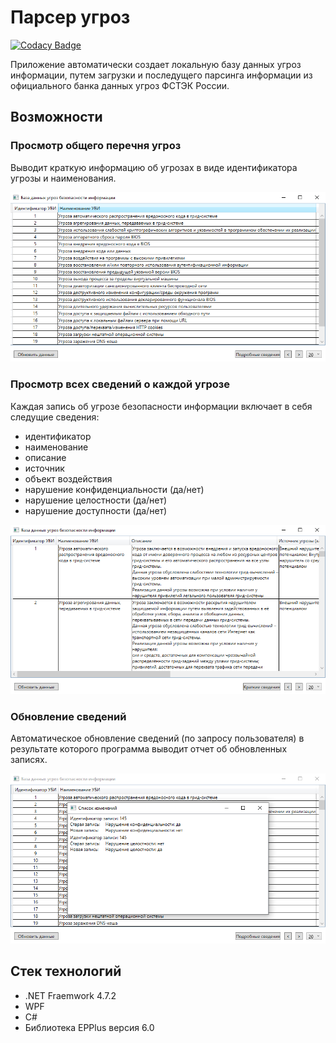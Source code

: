 # Парсер угроз
[![Codacy Badge](https://app.codacy.com/project/badge/Grade/6b7b630c12074adf81f9df4bce536b60)](https://www.codacy.com/gh/Anarielle/ThreatParser/dashboard?utm_source=github.com&amp;utm_medium=referral&amp;utm_content=Anarielle/ThreatParser&amp;utm_campaign=Badge_Grade)

Приложение автоматически создает локальную базу данных угроз информации, путем загрузки и последущего парсинга информации из официального банка данных угроз ФСТЭК России. 

## Возможности
### Просмотр общего перечня угроз
Выводит краткую информацию об угрозах в виде идентификатора угрозы и наименования.

<div align="center">

![Alt text](./Resources/Parser_short_info.png) 

</div>

### Просмотр всех сведений о каждой угрозе
Каждая запись об угрозе безопасности информации включает в себя следущие сведения:

-   идентификатор
-   наименование
-   описание
-   источник
-   объект воздействия
-   нарушение конфиденциальности (да/нет)
-   нарушение целостности (да/нет)
-   нарушение доступности (да/нет)

<div align="center">

![Alt text](./Resources/Parser_detailed_info.png) 

</div>

### Обновление сведений
Автоматическое обновление сведений (по запросу пользователя) в результате которого программа выводит отчет об обновленных записях.

<div align="center">

![Alt text](./Resources/Parser_update_info.png) 

</div>

## Стек технологий
-   .NET Fraemwork 4.7.2
-   WPF
-   C#
-   Библиотека EPPlus версия 6.0
